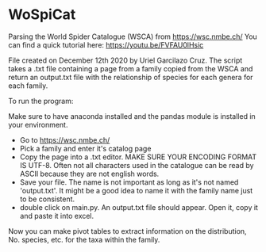 # WoSpiCat
Parsing the World Spider Catalogue (WSCA) from https://wsc.nmbe.ch/
You can find a quick tutorial here: https://youtu.be/FVFAU0lHsic

File created on December 12th 2020 by Uriel Garcilazo Cruz. The script takes a .txt file containing a page from a family copied from the WSCA and return an output.txt file
with the relationship of species for each genera for each family.

To run the program:

Make sure to have anaconda installed and the pandas module is installed in your environment.

- Go to https://wsc.nmbe.ch/
- Pick a family and enter it's catalog page
- Copy the page into a .txt editor. MAKE SURE YOUR ENCODING FORMAT IS UTF-8. Often not all characters used in the catalogue can be read by ASCII because they are not english words. 
- Save your file. The name is not important as long as it's not named 'output.txt'. It might be a good idea to name it with the family name just to be consistent.
- double click on main.py. An output.txt file should appear. Open it, copy it and paste it into excel.

Now you can make pivot tables to extract information on the distribution, No. species, etc. for the taxa within the family.

